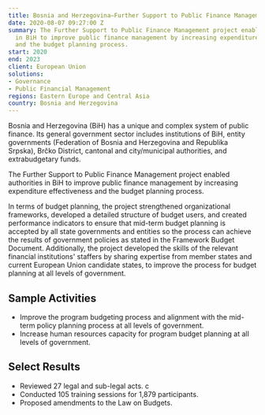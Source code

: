 ```yaml
---
title: Bosnia and Herzegovina—Further Support to Public Finance Management
date: 2020-08-07 09:27:00 Z
summary: The Further Support to Public Finance Management project enabled authorities
  in BiH to improve public finance management by increasing expenditure effectiveness
  and the budget planning process.
start: 2020
end: 2023
client: European Union
solutions:
- Governance
- Public Financial Management
regions: Eastern Europe and Central Asia
country: Bosnia and Herzegovina
---
```


Bosnia and Herzegovina (BiH) has a unique and complex system of public finance. Its general government sector includes institutions of BiH, entity governments (Federation of Bosnia and Herzegovina and Republika Srpska), Brčko District, cantonal and city/municipal authorities, and extrabudgetary funds.

The Further Support to Public Finance Management project enabled authorities in BiH to improve public finance management by increasing expenditure effectiveness and the budget planning process.

In terms of budget planning, the project strengthened organizational frameworks, developed a detailed structure of budget users, and created performance indicators to ensure that mid-term budget planning is accepted by all state governments and entities so the process can achieve the results of government policies as stated in the Framework Budget Document. Additionally, the project developed the skills of the relevant financial institutions' staffers by sharing expertise from member states and current European Union candidate states, to improve the process for budget planning at all levels of government.

## Sample Activities

* Improve the program budgeting process and alignment with the mid-term policy planning process at all levels of government.
* Increase human resources capacity for program budget planning at all levels of government.

## Select Results

* Reviewed 27 legal and sub-legal acts. c
* Conducted 105 training sessions for 1,879 participants.
* Proposed amendments to the Law on Budgets.
